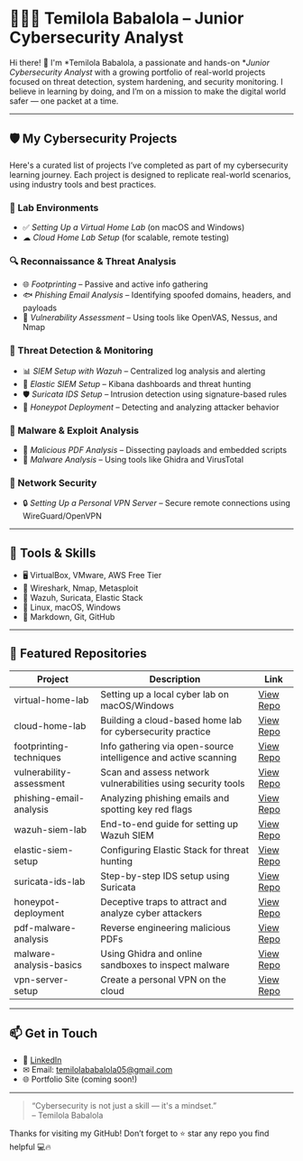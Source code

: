 # 👩🏽‍💻 Temilola Babalola – Junior Cybersecurity Analyst

Hi there! 👋 I'm *Temilola Babalola, a passionate and hands-on **Junior Cybersecurity Analyst* with a growing portfolio of real-world projects focused on threat detection, system hardening, and security monitoring. I believe in learning by doing, and I’m on a mission to make the digital world safer — one packet at a time.

---

## 🛡 My Cybersecurity Projects

Here's a curated list of projects I’ve completed as part of my cybersecurity learning journey. Each project is designed to replicate real-world scenarios, using industry tools and best practices.

### 🧪 Lab Environments
- ✅ *Setting Up a Virtual Home Lab* (on macOS and Windows)
- ☁ *Cloud Home Lab Setup* (for scalable, remote testing)

### 🔍 Reconnaissance & Threat Analysis
- 🌐 *Footprinting* – Passive and active info gathering
- 🐟 *Phishing Email Analysis* – Identifying spoofed domains, headers, and payloads
- 🧫 *Vulnerability Assessment* – Using tools like OpenVAS, Nessus, and Nmap

### 🚨 Threat Detection & Monitoring
- 📊 *SIEM Setup with Wazuh* – Centralized log analysis and alerting
- 🔎 *Elastic SIEM Setup* – Kibana dashboards and threat hunting
- 🛡 *Suricata IDS Setup* – Intrusion detection using signature-based rules
- 🧲 *Honeypot Deployment* – Detecting and analyzing attacker behavior

### 🔬 Malware & Exploit Analysis
- 🧾 *Malicious PDF Analysis* – Dissecting payloads and embedded scripts
- 🧟 *Malware Analysis* – Using tools like Ghidra and VirusTotal

### 🔐 Network Security
- 🔒 *Setting Up a Personal VPN Server* – Secure remote connections using WireGuard/OpenVPN

---

## 🧰 Tools & Skills

- 🖥 VirtualBox, VMware, AWS Free Tier
- 🧪 Wireshark, Nmap, Metasploit
- 🔐 Wazuh, Suricata, Elastic Stack
- 🐧 Linux, macOS, Windows
- 📄 Markdown, Git, GitHub

---

## 📁 Featured Repositories

| Project | Description | Link |
|--------|-------------|------|
| virtual-home-lab | Setting up a local cyber lab on macOS/Windows | [View Repo](#) |
| cloud-home-lab | Building a cloud-based home lab for cybersecurity practice | [View Repo](#) |
| footprinting-techniques | Info gathering via open-source intelligence and active scanning | [View Repo](#) |
| vulnerability-assessment | Scan and assess network vulnerabilities using security tools | [View Repo](#) |
| phishing-email-analysis | Analyzing phishing emails and spotting key red flags | [View Repo](#) |
| wazuh-siem-lab | End-to-end guide for setting up Wazuh SIEM | [View Repo](#) |
| elastic-siem-setup | Configuring Elastic Stack for threat hunting | [View Repo](#) |
| suricata-ids-lab | Step-by-step IDS setup using Suricata | [View Repo](#) |
| honeypot-deployment | Deceptive traps to attract and analyze cyber attackers | [View Repo](#) |
| pdf-malware-analysis | Reverse engineering malicious PDFs | [View Repo](#) |
| malware-analysis-basics | Using Ghidra and online sandboxes to inspect malware | [View Repo](#) |
| vpn-server-setup | Create a personal VPN on the cloud | [View Repo](#) |

---

## 📫 Get in Touch

- 💼 [LinkedIn](https://www.linkedin.com/in/temilolababalola/)  
- ✉ Email: temilolababalola05@gmail.com  
- 🌐 Portfolio Site (coming soon!)

---

> “Cybersecurity is not just a skill — it's a mindset.”  
> – Temilola Babalola

Thanks for visiting my GitHub! Don’t forget to ⭐ star any repo you find helpful 💻🔥
